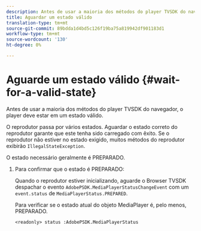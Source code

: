 ```yaml
---
description: Antes de usar a maioria dos métodos do player TVSDK do navegador, o player deve estar em um estado válido.
title: Aguardar um estado válido
translation-type: tm+mt
source-git-commit: 89bdda1d4bd5c126f19ba75a819942df901183d1
workflow-type: tm+mt
source-wordcount: '130'
ht-degree: 0%

---
```



# Aguarde um estado válido {#wait-for-a-valid-state}

Antes de usar a maioria dos métodos do player TVSDK do navegador, o player deve estar em um estado válido.

O reprodutor passa por vários estados. Aguardar o estado correto do reprodutor garante que este tenha sido carregado com êxito. Se o reprodutor não estiver no estado exigido, muitos métodos do reprodutor exibirão `IllegalStateException`.

O estado necessário geralmente é PREPARADO.

1. Para confirmar que o estado é PREPARADO:

   Quando o reprodutor estiver inicializando, aguarde o Browser TVSDK despachar o evento `AdobePSDK.MediaPlayerStatusChangeEvent` com um `event.status` de `MediaPlayerStatus.PREPARED`.

   Para verificar se o estado atual do objeto MediaPlayer é, pelo menos, PREPARADO.

   ```
   <readonly> status :AdobePSDK.MediaPlayerStatus
   ```

